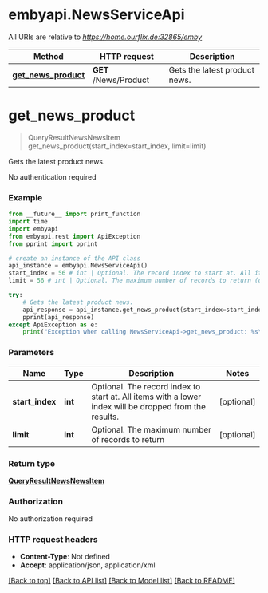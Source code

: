 # embyapi.NewsServiceApi

All URIs are relative to *https://home.ourflix.de:32865/emby*

Method | HTTP request | Description
------------- | ------------- | -------------
[**get_news_product**](NewsServiceApi.md#get_news_product) | **GET** /News/Product | Gets the latest product news.

# **get_news_product**
> QueryResultNewsNewsItem get_news_product(start_index=start_index, limit=limit)

Gets the latest product news.

No authentication required

### Example
```python
from __future__ import print_function
import time
import embyapi
from embyapi.rest import ApiException
from pprint import pprint

# create an instance of the API class
api_instance = embyapi.NewsServiceApi()
start_index = 56 # int | Optional. The record index to start at. All items with a lower index will be dropped from the results. (optional)
limit = 56 # int | Optional. The maximum number of records to return (optional)

try:
    # Gets the latest product news.
    api_response = api_instance.get_news_product(start_index=start_index, limit=limit)
    pprint(api_response)
except ApiException as e:
    print("Exception when calling NewsServiceApi->get_news_product: %s\n" % e)
```

### Parameters

Name | Type | Description  | Notes
------------- | ------------- | ------------- | -------------
 **start_index** | **int**| Optional. The record index to start at. All items with a lower index will be dropped from the results. | [optional] 
 **limit** | **int**| Optional. The maximum number of records to return | [optional] 

### Return type

[**QueryResultNewsNewsItem**](QueryResultNewsNewsItem.md)

### Authorization

No authorization required

### HTTP request headers

 - **Content-Type**: Not defined
 - **Accept**: application/json, application/xml

[[Back to top]](#) [[Back to API list]](../README.md#documentation-for-api-endpoints) [[Back to Model list]](../README.md#documentation-for-models) [[Back to README]](../README.md)


